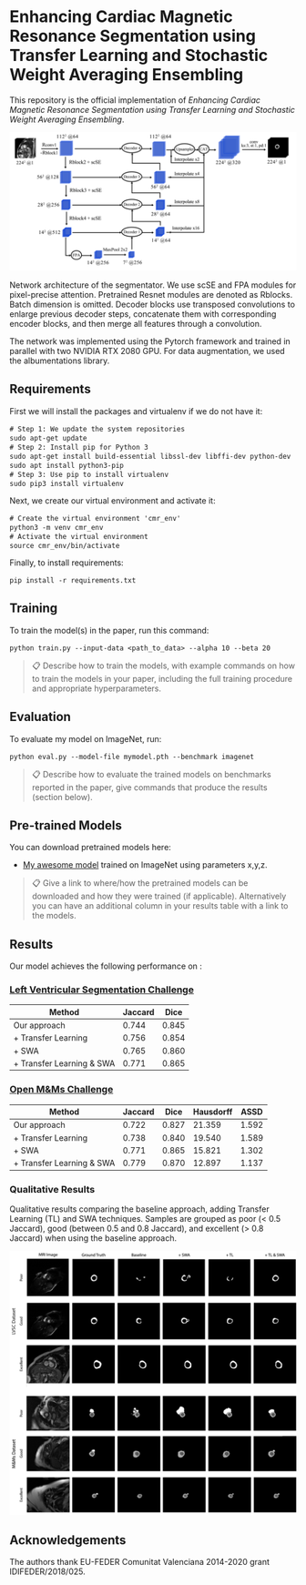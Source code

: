 # Enhancing Cardiac Magnetic Resonance Segmentation using Transfer Learning and Stochastic Weight Averaging Ensembling

This repository is the official implementation of *Enhancing Cardiac Magnetic Resonance Segmentation using Transfer Learning and Stochastic Weight Averaging Ensembling*. 

![Network architecture](figs/model.png)

Network architecture of the segmentator. We use scSE and FPA modules for pixel-precise attention. Pretrained Resnet modules are denoted as Rblocks. Batch dimension is omitted. Decoder blocks use transposed convolutions to enlarge previous decoder steps, concatenate them with corresponding encoder blocks, and then merge all features through a convolution.

The network was implemented using the Pytorch framework and trained in parallel with two NVIDIA RTX 2080 GPU. For data augmentation, we used the albumentations library.

## Requirements

First we will install the packages and virtualenv if we do not have it:

```shell
# Step 1: We update the system repositories
sudo apt-get update
# Step 2: Install pip for Python 3
sudo apt-get install build-essential libssl-dev libffi-dev python-dev
sudo apt install python3-pip
# Step 3: Use pip to install virtualenv
sudo pip3 install virtualenv 
```

Next, we create our virtual environment and activate it:

```shell
# Create the virtual environment 'cmr_env'
python3 -m venv cmr_env
# Activate the virtual environment
source cmr_env/bin/activate
```

Finally, to install requirements:

```setup
pip install -r requirements.txt
```

## Training

To train the model(s) in the paper, run this command:

```train
python train.py --input-data <path_to_data> --alpha 10 --beta 20
```

>📋  Describe how to train the models, with example commands on how to train the models in your paper, including the full training procedure and appropriate hyperparameters.

## Evaluation

To evaluate my model on ImageNet, run:

```eval
python eval.py --model-file mymodel.pth --benchmark imagenet
```

>📋  Describe how to evaluate the trained models on benchmarks reported in the paper, give commands that produce the results (section below).

## Pre-trained Models

You can download pretrained models here:

- [My awesome model](https://drive.google.com/mymodel.pth) trained on ImageNet using parameters x,y,z. 

>📋  Give a link to where/how the pretrained models can be downloaded and how they were trained (if applicable).  Alternatively you can have an additional column in your results table with a link to the models.

## Results

Our model achieves the following performance on :

### [Left Ventricular Segmentation Challenge](http://www.cardiacatlas.org/challenges/lv-segmentation-challenge/)

| Method                    | Jaccard | Dice  |
|---------------------------|---------|-------|
| Our approach              |  0.744  | 0.845 |
| + Transfer Learning       |  0.756  | 0.854 |
| + SWA                     |  0.765  | 0.860 |
| + Transfer Learning & SWA |  0.771  | 0.865 |

### [Open M&Ms Challenge](https://www.ub.edu/mnms/)

| Method                    | Jaccard | Dice  | Hausdorff  | ASSD  |
|---------------------------|---------|-------|------------|-------|
| Our approach              |  0.722  | 0.827 |   21.359   | 1.592 |
| + Transfer Learning       |  0.738  | 0.840 |   19.540   | 1.589 |
| + SWA                     |  0.771  | 0.865 |   15.821   | 1.302 |
| + Transfer Learning & SWA |  0.779  | 0.870 |   12.897   | 1.137 |

### Qualitative Results

Qualitative results comparing the baseline approach, adding Transfer Learning (TL) and SWA techniques. Samples are grouped as poor (< 0.5 Jaccard), good (between 0.5 and 0.8 Jaccard), and excellent (> 0.8 Jaccard) when using the baseline approach.

![Qualitative results](figs/qualitative_techniques.jpg)

## Acknowledgements

The authors thank EU-FEDER Comunitat Valenciana 2014-2020 grant IDIFEDER/2018/025.
